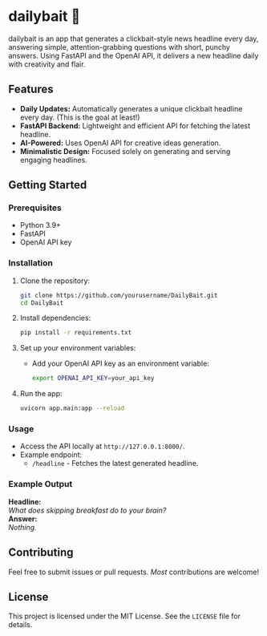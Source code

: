 # dailybait 📰

dailybait is an app that generates a clickbait-style news headline every day, answering simple, attention-grabbing questions with short, punchy answers. Using FastAPI and the OpenAI API, it delivers a new headline daily with creativity and flair.

## Features

- **Daily Updates:** Automatically generates a unique clickbait headline every day.  (This is the goal at least!)
- **FastAPI Backend:** Lightweight and efficient API for fetching the latest headline.  
- **AI-Powered:** Uses OpenAI API for creative ideas generation.  
- **Minimalistic Design:** Focused solely on generating and serving engaging headlines.

## Getting Started

### Prerequisites
- Python 3.9+
- FastAPI  
- OpenAI API key  

### Installation

1. Clone the repository:
   ```bash
   git clone https://github.com/yourusername/DailyBait.git
   cd DailyBait
   ```

2. Install dependencies:
   ```bash
   pip install -r requirements.txt
   ```

3. Set up your environment variables:
   - Add your OpenAI API key as an environment variable:
     ```bash
     export OPENAI_API_KEY=your_api_key
     ```

4. Run the app:
   ```bash
   uvicorn app.main:app --reload
   ```

### Usage
- Access the API locally at `http://127.0.0.1:8000/`.
- Example endpoint:
  - `/headline` - Fetches the latest generated headline.

### Example Output
**Headline:**  
*What does skipping breakfast do to your brain?*  
**Answer:**  
*Nothing.*

## Contributing
Feel free to submit issues or pull requests. _Most_ contributions are welcome!

## License
This project is licensed under the MIT License. See the `LICENSE` file for details.
